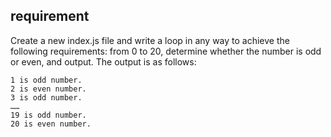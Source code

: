 ## requirement 
    
Create a new index.js file and write a loop in any way to achieve the following requirements: from 0 to 20, determine whether the number is odd or even, and output. The output is as follows:

```
1 is odd number.
2 is even number.
3 is odd number.
……
19 is odd number.
20 is even number.
```
